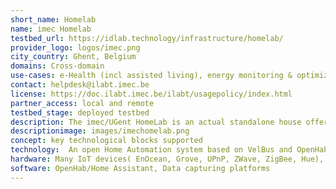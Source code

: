 ```yaml
---
short_name: Homelab
name: imec Homelab
testbed_url: https://idlab.technology/infrastructure/homelab/
provider_logo: logos/imec.png
city_country: Ghent, Belgium
domains: Cross-domain
use-cases: e-Health (incl assisted living), energy monitoring & optimization, indoor air quality monitoring, Validation of IoT technology for domestic use cases
contact: helpdesk@ilabt.imec.be
license: https://doc.ilabt.imec.be/ilabt/usagepolicy/index.html
partner_access: local and remote
testbed_stage: deployed testbed
description: The imec/UGent HomeLab is an actual standalone house offering a unique residential test environment for IoT services and smart living. A wide range of IoT technologies are deployed, and set-up flexibility to add new devices is offered by means of technical corridors, hollow floors and ceilings. The HomeLab team supports innovation at different stages from concept and co-creation with potential users, to early proof-of-concept testing in a real living environment. Supporting software tools and methods for integration, interoperability, data captation, sensor fusion are available. Application domains can be care, comfort, energy, mobility, media, safety, etc. Personalisation and contextualisation of future services for the realisation of the ‘intuitive home environment’ is a key research focus. As such the HomeLab offers a unique co-innovation space for industry, research groups, non-for-profits and other stakeholders involved in the realisation of future living concepts.
descriptionimage: images/imechomelab.png
concept: key technological blocks supported 
technology:  An open Home Automation system based on VelBus and OpenHab technology is installed, able to control all functional elements (screens, switches, doors, windows, etc) in the house. In view of sensors, actuators and user interfaces different off-the-shelf technologies and relevant standards (EnOcean, Grove, UPnP, ZWave, ZigBee, Hue…) are at hand.
hardware: Many IoT devices( EnOcean, Grove, UPnP, ZWave, ZigBee, Hue), Softbank’s Nao and Pepper robot, prorietary air quality sensors (CO2), ...
software: OpenHab/Home Assistant, Data capturing platforms
---
```

